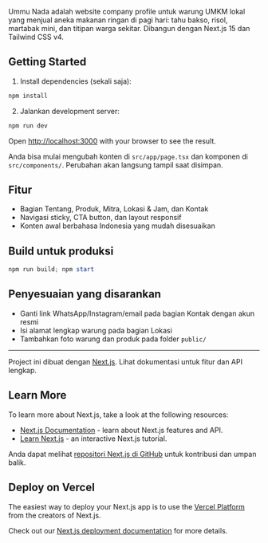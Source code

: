 Ummu Nada adalah website company profile untuk warung UMKM lokal yang menjual aneka makanan ringan di pagi hari: tahu bakso, risol, martabak mini, dan titipan warga sekitar. Dibangun dengan Next.js 15 dan Tailwind CSS v4.

## Getting Started

1. Install dependencies (sekali saja):

```powershell
npm install
```

2. Jalankan development server:

```powershell
npm run dev
```

Open [http://localhost:3000](http://localhost:3000) with your browser to see the result.

Anda bisa mulai mengubah konten di `src/app/page.tsx` dan komponen di `src/components/`. Perubahan akan langsung tampil saat disimpan.

## Fitur

- Bagian Tentang, Produk, Mitra, Lokasi & Jam, dan Kontak
- Navigasi sticky, CTA button, dan layout responsif
- Konten awal berbahasa Indonesia yang mudah disesuaikan

## Build untuk produksi

```powershell
npm run build; npm start
```

## Penyesuaian yang disarankan

- Ganti link WhatsApp/Instagram/email pada bagian Kontak dengan akun resmi
- Isi alamat lengkap warung pada bagian Lokasi
- Tambahkan foto warung dan produk pada folder `public/`

---

Project ini dibuat dengan [Next.js](https://nextjs.org). Lihat dokumentasi untuk fitur dan API lengkap.

## Learn More

To learn more about Next.js, take a look at the following resources:

- [Next.js Documentation](https://nextjs.org/docs) - learn about Next.js features and API.
- [Learn Next.js](https://nextjs.org/learn) - an interactive Next.js tutorial.

Anda dapat melihat [repositori Next.js di GitHub](https://github.com/vercel/next.js) untuk kontribusi dan umpan balik.

## Deploy on Vercel

The easiest way to deploy your Next.js app is to use the [Vercel Platform](https://vercel.com/new?utm_medium=default-template&filter=next.js&utm_source=create-next-app&utm_campaign=create-next-app-readme) from the creators of Next.js.

Check out our [Next.js deployment documentation](https://nextjs.org/docs/app/building-your-application/deploying) for more details.
